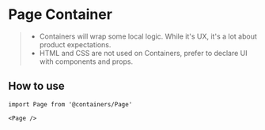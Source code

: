 # Page Container

> - Containers will wrap some local logic. While it's UX, it's a lot about product expectations.
> - HTML and CSS are not used on Containers, prefer to declare UI with components and props.

## How to use

```
import Page from '@containers/Page'
```

```
<Page />
```
